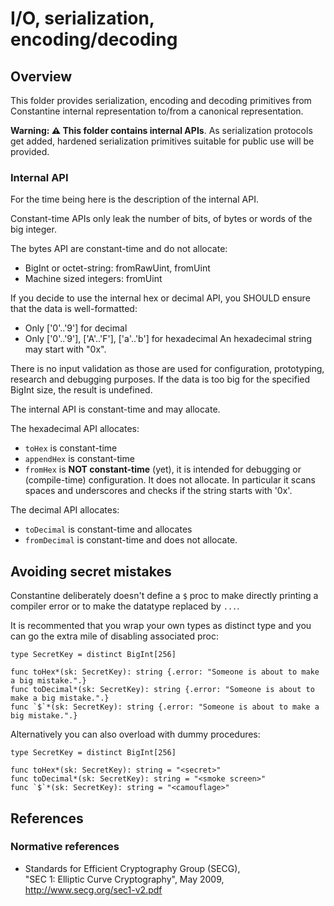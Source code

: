 # I/O, serialization, encoding/decoding

## Overview

This folder provides serialization, encoding and decoding primitives
from Constantine internal representation to/from a canonical representation.

**Warning: ⚠️ This folder contains internal APIs**.
As serialization protocols get added, hardened serialization primitives
suitable for public use will be provided.

### Internal API

For the time being here is the description of the internal API.

Constant-time APIs only leak the number of bits, of bytes or words of the
big integer.

The bytes API are constant-time and do not allocate:
- BigInt or octet-string: fromRawUint, fromUint
- Machine sized integers: fromUint

If you decide to use the internal hex or decimal API, you SHOULD ensure that the data is well-formatted:
- Only ['0'..'9'] for decimal
- Only ['0'..'9'], ['A'..'F'], ['a'..'b'] for hexadecimal
  An hexadecimal string may start with "0x".

There is no input validation as those are used for configuration, prototyping, research and debugging purposes.
If the data is too big for the specified BigInt size, the result is undefined.

The internal API is constant-time and may allocate.

The hexadecimal API allocates:
- `toHex` is constant-time
- `appendHex` is constant-time
- `fromHex` is **NOT constant-time** (yet), it is intended for debugging or
  (compile-time) configuration. It does not allocate.
  In particular it scans spaces and underscores and checks if the string
  starts with '0x'.

The decimal API allocates:
- `toDecimal` is constant-time and allocates
- `fromDecimal` is constant-time and does not allocate.

## Avoiding secret mistakes

Constantine deliberately doesn't define a `$` proc to make directly printing a compiler error or to make the datatype replaced by `...`.

It is recommented that you wrap your own types as distinct type and you can go the extra mile of disabling associated proc:

```
type SecretKey = distinct BigInt[256]

func toHex*(sk: SecretKey): string {.error: "Someone is about to make a big mistake.".}
func toDecimal*(sk: SecretKey): string {.error: "Someone is about to make a big mistake.".}
func `$`*(sk: SecretKey): string {.error: "Someone is about to make a big mistake.".}
```

Alternatively you can also overload with  dummy procedures:

```
type SecretKey = distinct BigInt[256]

func toHex*(sk: SecretKey): string = "<secret>"
func toDecimal*(sk: SecretKey): string = "<smoke screen>"
func `$`*(sk: SecretKey): string = "<camouflage>"
```

## References

### Normative references

- Standards for Efficient Cryptography Group (SECG),\
  "SEC 1: Elliptic Curve Cryptography", May 2009,\
  http://www.secg.org/sec1-v2.pdf

